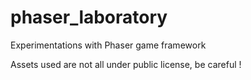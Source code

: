 # phaser_laboratory
Experimentations with Phaser game framework

Assets used are not all under public license, be careful !
